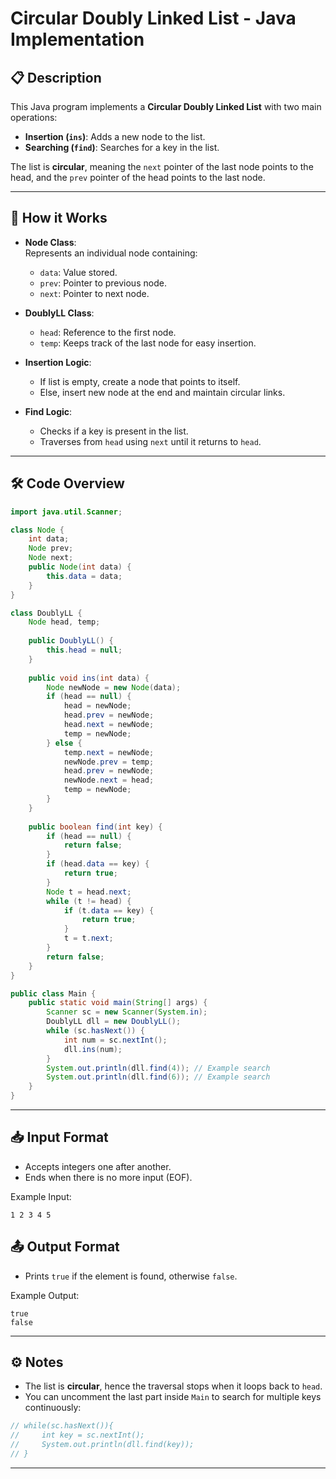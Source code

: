 # Circular Doubly Linked List - Java Implementation

## 📋 Description
This Java program implements a **Circular Doubly Linked List** with two main operations:
- **Insertion (`ins`)**: Adds a new node to the list.
- **Searching (`find`)**: Searches for a key in the list.

The list is **circular**, meaning the `next` pointer of the last node points to the head, and the `prev` pointer of the head points to the last node.

---

## 🚀 How it Works
- **Node Class**:  
  Represents an individual node containing:
  - `data`: Value stored.
  - `prev`: Pointer to previous node.
  - `next`: Pointer to next node.

- **DoublyLL Class**:
  - `head`: Reference to the first node.
  - `temp`: Keeps track of the last node for easy insertion.
  
- **Insertion Logic**:
  - If list is empty, create a node that points to itself.
  - Else, insert new node at the end and maintain circular links.

- **Find Logic**:
  - Checks if a key is present in the list.
  - Traverses from `head` using `next` until it returns to `head`.

---

## 🛠️ Code Overview

```java
import java.util.Scanner;

class Node {
    int data;
    Node prev;
    Node next;
    public Node(int data) {
        this.data = data;
    }
}

class DoublyLL {
    Node head, temp;
    
    public DoublyLL() {
        this.head = null;
    }
    
    public void ins(int data) {
        Node newNode = new Node(data);
        if (head == null) {
            head = newNode;
            head.prev = newNode;
            head.next = newNode;
            temp = newNode;
        } else {
            temp.next = newNode;
            newNode.prev = temp;
            head.prev = newNode;
            newNode.next = head;
            temp = newNode;
        }
    }
    
    public boolean find(int key) {
        if (head == null) {
            return false;
        }
        if (head.data == key) {
            return true;
        }
        Node t = head.next;
        while (t != head) {
            if (t.data == key) {
                return true;
            }
            t = t.next;
        }
        return false;
    }
}

public class Main {
    public static void main(String[] args) {
        Scanner sc = new Scanner(System.in);
        DoublyLL dll = new DoublyLL();
        while (sc.hasNext()) {
            int num = sc.nextInt();
            dll.ins(num);
        }
        System.out.println(dll.find(4)); // Example search
        System.out.println(dll.find(6)); // Example search
    }
}
```

---

## 📥 Input Format
- Accepts integers one after another.
- Ends when there is no more input (EOF).

Example Input:
```
1 2 3 4 5
```

## 📤 Output Format
- Prints `true` if the element is found, otherwise `false`.

Example Output:
```
true
false
```

---

## ⚙️ Notes
- The list is **circular**, hence the traversal stops when it loops back to `head`.
- You can uncomment the last part inside `Main` to search for multiple keys continuously:

```java
// while(sc.hasNext()){
//     int key = sc.nextInt();
//     System.out.println(dll.find(key));
// }
```

---
